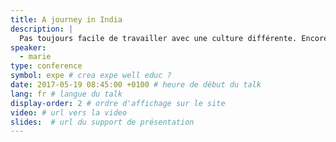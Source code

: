 ```yaml
---
title: A journey in India
description: |
  Pas toujours facile de travailler avec une culture différente. Encore plus à distance et dans une autre langue. Après trois ans entre l'Inde et Paris, à travailler et faire l’interface entre des chefs de projets Français et des développeurs Indiens, sur place ou à distance, je vais casser quelques clichés et vous partager mes techniques de sioux pour m’assurer que tous les intervenants du projet arrivent à travailler ensemble.
speaker:
  - marie
type: conference
symbol: expe # crea expe well educ ?
date: 2017-05-19 08:45:00 +0100 # heure de début du talk
lang: fr # langue du talk
display-order: 2 # ordre d'affichage sur le site
video: # url vers la video
slides:  # url du support de présentation
---
```

